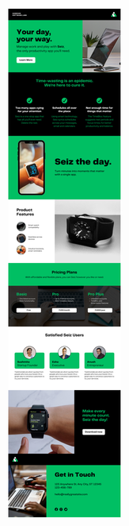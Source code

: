 ![template](https://raw.githubusercontent.com/ShriIraCatalog/resources-two/refs/heads/master/2025/04/20/20250420213358.png)
